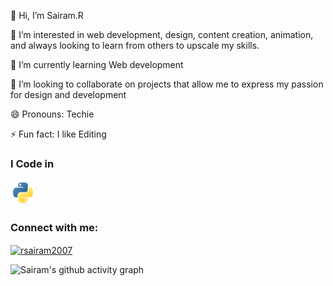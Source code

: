 👋 Hi, I’m Sairam.R

👀 I’m interested in web development, design, content creation, animation, and always looking to learn from others to upscale my skills.

🌱 I’m currently learning Web development 

💞️ I’m looking to collaborate on projects that allow me to express my passion for design and development

😄 Pronouns: Techie

⚡ Fun fact: I like Editing 

<h3>I Code in</h3
<p align="left"> <a href="https://www.python.org" target="_blank" rel="noreferrer"> <img src="https://raw.githubusercontent.com/devicons/devicon/master/icons/python/python-original.svg" alt="python" width="40" height="40"/> </a> </p>


<h3 align="left">Connect with me:</h3>
<p align="left">
<a href="https://www.hackerrank.com/rsairam2007"  target=”_blank”  > <img align="center" src="https://raw.githubusercontent.com/rahuldkjain/github-profile-readme-generator/master/src/images/icons/Social/hackerrank.svg" alt="rsairam2007" height="100" width="75" /></a>
</p>


![Sairam's github activity graph](https://github-readme-activity-graph.vercel.app/graph?username=Sairam-Radhakrishnan&bg_color=000000&color=d7c3fe&line=a4c6bc&point=a98989&area=true&hide_border=true)

<!---
Sairam-Radhakrishnan/Sairam-Radhakrishnan is a ✨ special ✨ repository because its `README.md` (this file) appears on your GitHub profile.
You can click the Preview link to take a look at your changes.
--->
